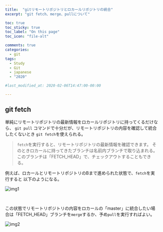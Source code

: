 ```yaml
---
title:  "gitリモートリポジトリとロカールリポジトリの統合"
excerpt: "git fetch、merge、pullについて"

toc: true
toc_sticky: true
toc_label: "On this page"
toc_icon: "file-alt"

comments: true
categories:
  - git
tags:
  - Study
  - Git
  - japanese
  - "2020"

#last_modified_at: 2020-02-06T14:47:00-00:00

---
```


## git fetch

単純にリモートリポジトリの最新情報をロカールリポジトリに持ってくるだけなら、
```git pull``` コマンドで十分だが、リモートリポジトリの内容を確認して統合したくないとき
```git fetch```を使えられる。

> ```fetch```を実行すると、リモートリポジトリの最新情報を確認できます。
そのときロカールに持ってきたブランチは名前内ブランチで取り込まれる。
このブランチは「FETCH_HEAD」で、チェックアウトすることもできる。

例えば、ロカールとリモートリポジトリのBまで進められた状態で、```fetch```を実行すると
以下のようになる。

![img1](http://drive.google.com/uc?export=view&id=1zw5Ynr0ekLJYPGbraMVylaaqme7mBU8y)

<br>

この状態でリモートリポジトリの内容をロカールの「master」に統合したい場合は「FETCH_HEAD」ブランチを```merge```するか、予め```pull```を実行すればよい。

![img2](http://drive.google.com/uc?export=view&id=1MpsIjIGbF8hjfHMEgxrOo9U5ueobR7KT)
